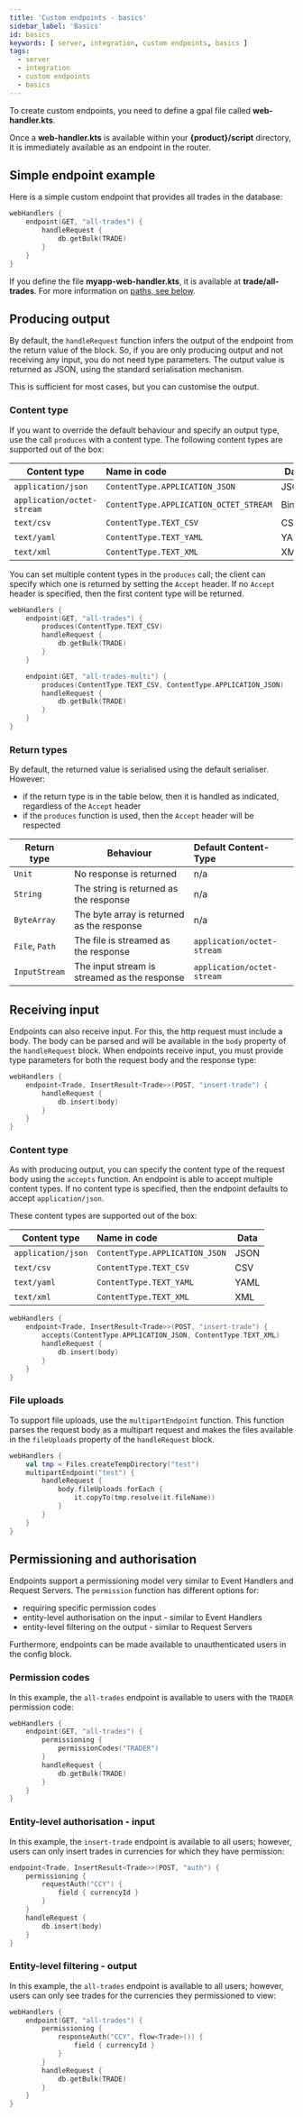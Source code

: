 ```yaml
---
title: 'Custom endpoints - basics'
sidebar_label: 'Basics'
id: basics
keywords: [ server, integration, custom endpoints, basics ]
tags:
  - server
  - integration
  - custom endpoints
  - basics
---
```


To create custom endpoints, you need to define a gpal file called **web-handler.kts**.

Once a **web-handler.kts** is available within your **{product}/script** directory, it is immediately available as an endpoint in the router.

## Simple endpoint example

Here is a simple custom endpoint that provides all trades in the database:

```kotlin
webHandlers {
    endpoint(GET, "all-trades") {
        handleRequest {
            db.getBulk(TRADE)
        }
    }
}
```

If you define the file **myapp-web-handler.kts**, it is available at **trade/all-trades**. For more information on [paths, see below](#paths).

## Producing output

By default, the `handleRequest` function infers the output of the endpoint from the return value of the block. So, if you are only producing output and not receiving any input, you do not need type parameters. The output value is returned as JSON, using the standard serialisation mechanism. 

This is sufficient for most cases, but you can customise the output.

### Content type

If you want to override the default behaviour and specify an output type, use the call `produces` with a content type. The following content types are supported out of the box:

| Content type               | Name in code                           | Data   |
|----------------------------|:---------------------------------------|--------|
| `application/json`         | `ContentType.APPLICATION_JSON`         | JSON   |
| `application/octet-stream` | `ContentType.APPLICATION_OCTET_STREAM` | Binary |
| `text/csv`                 | `ContentType.TEXT_CSV`                 | CSV    |
| `text/yaml`                | `ContentType.TEXT_YAML`                | YAML   |
| `text/xml`                 | `ContentType.TEXT_XML`                 | XML    |

You can set multiple content types in the `produces` call; the client can specify which one is returned by setting the `Accept` header. If no `Accept` header is specified, then the first content type will be returned. 

```kotlin
webHandlers {
    endpoint(GET, "all-trades") {
        produces(ContentType.TEXT_CSV)
        handleRequest {
            db.getBulk(TRADE)
        }
    }

    endpoint(GET, "all-trades-multi") {
        produces(ContentType.TEXT_CSV, ContentType.APPLICATION_JSON)
        handleRequest {
            db.getBulk(TRADE)
        }
    }
}
```

### Return types

By default, the returned value is serialised using the default serialiser. However:

- if the return type is in the table below, then it is handled as indicated, regardless of the `Accept` header
- if the `produces` function is used, then the `Accept` header will be respected 

| Return type    | Behaviour                                    | Default Content-Type       |
|----------------|----------------------------------------------|:---------------------------|
| `Unit`         | No response is returned                      | n/a                        |
| `String`       | The string is returned as the response       | n/a                        |
| `ByteArray`    | The byte array is returned as the response   | n/a                        |
| `File`, `Path` | The file is streamed as the response         | `application/octet-stream` |
| `InputStream`  | The input stream is streamed as the response | `application/octet-stream` |

## Receiving input

Endpoints can also receive input. For this, the http request must include a body. The body can be parsed and will be available in the `body` property of the `handleRequest` block. When endpoints receive input, you must provide type parameters for both the request body and the response type:

```kotlin
webHandlers {
    endpoint<Trade, InsertResult<Trade>>(POST, "insert-trade") {
        handleRequest {
            db.insert(body)
        }
    }
}
```

### Content type

As with producing output, you can specify the content type of the request body using the `accepts` function. An endpoint is able to accept multiple content types. If no content type is specified, then the endpoint defaults to accept `application/json`. 

These content types are supported out of the box:

| Content type               | Name in code                           | Data   |
|----------------------------|:---------------------------------------|--------|
| `application/json`         | `ContentType.APPLICATION_JSON`         | JSON   |
| `text/csv`                 | `ContentType.TEXT_CSV`                 | CSV    |
| `text/yaml`                | `ContentType.TEXT_YAML`                | YAML   |
| `text/xml`                 | `ContentType.TEXT_XML`                 | XML    |


```kotlin
webHandlers {
    endpoint<Trade, InsertResult<Trade>>(POST, "insert-trade") {
        accepts(ContentType.APPLICATION_JSON, ContentType.TEXT_XML)
        handleRequest {
            db.insert(body)
        }
    }
}
```

### File uploads

To support file uploads, use the `multipartEndpoint` function. This function parses the request body as a multipart request and makes the files available in the `fileUploads` property of the `handleRequest` block.

```kotlin
webHandlers {
    val tmp = Files.createTempDirectory("test")
    multipartEndpoint("test") {
        handleRequest {
            body.fileUploads.forEach {
                it.copyTo(tmp.resolve(it.fileName))
            }
        }
    }
}
```

## Permissioning and authorisation

Endpoints support a permissioning model very similar to Event Handlers and Request Servers. The `permission` function has different options for: 
* requiring specific permission codes
* entity-level authorisation on the input - similar to Event Handlers
* entity-level filtering on the output - similar to Request Servers

Furthermore, endpoints can be made available to unauthenticated users in the config block.

### Permission codes

In this example, the `all-trades` endpoint is available to users with the `TRADER` permission code:

```kotlin
webHandlers {
    endpoint(GET, "all-trades") {
        permissioning {
            permissionCodes("TRADER")
        }
        handleRequest {
            db.getBulk(TRADE)
        }
    }
}
```

### Entity-level authorisation - input 

In this example, the `insert-trade` endpoint is available to all users; however, users can only insert trades in currencies for which they have permission:

```kotlin 
endpoint<Trade, InsertResult<Trade>>(POST, "auth") {
    permissioning {
        requestAuth("CCY") {
            field { currencyId }
        }
    }
    handleRequest {
        db.insert(body)
    }
}
```

### Entity-level filtering - output

In this example, the `all-trades` endpoint is available to all users; however, users can only see trades for the currencies they permissioned to view:

```kotlin
webHandlers {
    endpoint(GET, "all-trades") {
        permissioning {
            responseAuth("CCY", flow<Trade>()) {
                field { currencyId }
            }
        }
        handleRequest {
            db.getBulk(TRADE)
        }
    }
}
```
